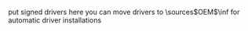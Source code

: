put signed drivers here
you can move drivers to \sources\$OEM$\$$\inf for automatic driver installations
